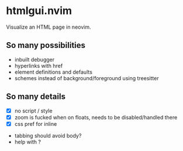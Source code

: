 # htmlgui.nvim

Visualize an HTML page in neovim.

## So many possibilities

- inbuilt debugger
- hyperlinks with href
- element definitions and defaults
- schemes instead of background/foreground using treesitter

## So many details

- [x] no script / style
- [x] zoom is fucked when on floats, needs to be disabled/handled there
- [x] css pref for inline
- tabbing should avoid body?
- help with ?
